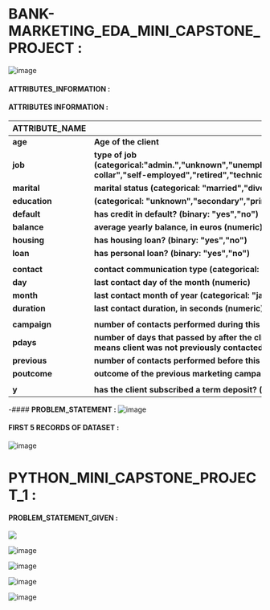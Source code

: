 # **BANK-MARKETING_EDA_MINI_CAPSTONE_PROJECT :**
![image](https://user-images.githubusercontent.com/98200001/171666303-38aa70c1-bda5-4a8c-9ae2-64713dbbe195.png)

#### **ATTRIBUTES_INFORMATION :**
#### **ATTRIBUTES INFORMATION :**

|**ATTRIBUTE_NAME**|**INFORMATION**|
|---|---|
|**age** | **Age of the client** |
|**job** |**type of job (categorical:"admin.","unknown","unemployed","management","housemaid","entrepreneur","student","blue-collar","self-employed","retired","technician","services")**|
|**marital** |**marital status (categorical: "married","divorced","single"; note: "divorced" means divorced or widowed)**|
|**education** |**(categorical: "unknown","secondary","primary","tertiary")**|
|**default** |**has credit in default? (binary: "yes","no")**|
|**balance** |**average yearly balance, in euros (numeric)**|
|**housing** |**has housing loan? (binary: "yes","no")**|
|**loan** |**has personal loan? (binary: "yes","no")**|
|||
|**contact** |**contact communication type (categorical: "unknown","telephone","cellular")**|
|**day** |    **last contact day of the month (numeric)**|
|**month** |**last contact month of year (categorical: "jan", "feb", "mar", ..., "nov", "dec")**|
|**duration** |**last contact duration, in seconds (numeric)**|
|||
|**campaign** |       **number of contacts performed during this campaign and for this client (numeric, includes last contact)**|
|**pdays** |**number of days that passed by after the client was last contacted from a previous campaign (numeric, -1 means client was not previously contacted)**|
|**previous** |**number of contacts performed before this campaign and for this client (numeric)**|
|**poutcome** |**outcome of the previous marketing campaign (categorical: "unknown","other","failure","success")**|
|||
|**y** |**has the client subscribed a term deposit? (binary: "yes","no")**|

-#### **PROBLEM_STATEMENT :**
![image](https://user-images.githubusercontent.com/98200001/171666717-b4320e9e-d464-4a74-9a14-901c62efd8fe.png)

#### **FIRST 5 RECORDS OF DATASET :**
![image](https://user-images.githubusercontent.com/98200001/171674694-ec9c093b-c587-4287-a33b-4be4a25c5568.png)


# **PYTHON_MINI_CAPSTONE_PROJECT_1 :**
#### **PROBLEM_STATEMENT_GIVEN :**

<image src="https://user-images.githubusercontent.com/98200001/171675356-fec9be9b-2f95-4a35-94ff-a2c9a62b2215.png" width = "auto" height = "auto">

![image](https://user-images.githubusercontent.com/98200001/171675749-33b44d7d-e197-4bfc-a821-7683e2a2f9a2.png)
  
![image](https://user-images.githubusercontent.com/98200001/171675869-4b34fd58-1fd9-4d9d-887f-2ba3413f45c6.png)
  
![image](https://user-images.githubusercontent.com/98200001/171675936-51970612-e954-47fe-92cc-f5ce5ef8ee8b.png)

![image](https://user-images.githubusercontent.com/98200001/171676039-5bb8e551-131d-4cfe-8b45-163213b899c1.png)
